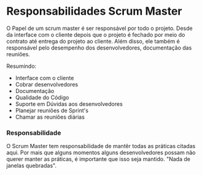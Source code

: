 # Responsabilidades Scrum Master

O Papel de um scrum master é ser responsável por todo o projeto. Desde da interface com o cliente depois que o projeto é fechado por meio do contrato até entrega do projeto ao cliente. Além disso, ele também é responsável pelo desempenho dos desenvolvedores, documentação das reuniões.

Resumindo:

+ Interface com o cliente
+ Cobrar desenvolvedores
+ Documentação
+ Qualidade do Código
+ Suporte em Dúvidas aos desenvolvedores
+ Planejar reuniões de Sprint's
+ Chamar as reuniões diárias

### Responsabilidade

O Scrum Master tem responsabilidade de mantêr todas as práticas citadas aqui. Por mais que alguns momentos alguns desenvolvedores possam não querer manter as práticas, é importante que isso seja mantido. "Nada de janelas quebradas".